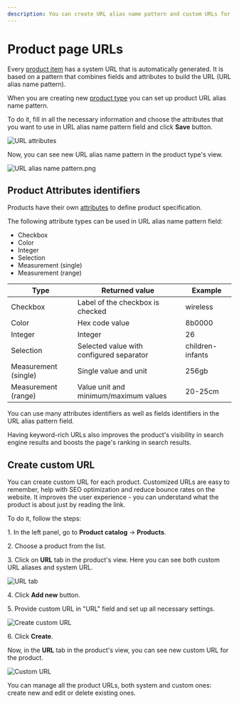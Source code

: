 ```yaml
---
description: You can create URL alias name pattern and custom URLs for the Products.
---
```


# Product page URLs

Every [product item](products.md) has a system URL that is automatically generated. It is based on a pattern that combines fields and attributes to build the URL (URL alias name pattern).

When you are creating new [product type](create_product_types.md) you can set up product URL alias name pattern.

To do it, fill in all the necessary information and choose the attributes that you want to use in URL alias name pattern field and click **Save** button.

![URL attributes](url_attributes.png)

Now, you can see new URL alias name pattern in the product type's view.

![URL alias name pattern.png](url_alias_name_pattern.png)

## Product Attributes identifiers

Products have their own [attributes](products.md#attributes) to define product specification.

The following attribute types can be used in URL alias name pattern field:

- Checkbox
- Color
- Integer
- Selection
- Measurement (single)
- Measurement (range)

| Type | Returned value | Example|
|---|---|---|
| Checkbox | Label of the checkbox is checked | wireless |
| Color | Hex code value | 8b0000 |
| Integer | Integer | 26 |
| Selection | Selected value with configured separator | children-infants |
| Measurement (single) | Single value and unit | 256gb |
| Measurement (range) | Value unit and minimum/maximum values | 20-25cm|

You can use many attributes identifiers as well as fields identifiers in the URL alias pattern field. 

Having keyword-rich URLs also improves the product's visibility in search engine results and boosts the page's ranking in search results.

## Create custom URL

You can create custom URL for each product.
Customized URLs are easy to remember, help with SEO optimization and reduce bounce rates on the website.
It improves the user experience - you can understand what the product is about just by reading the link. 

To do it, follow the steps:

1\. In the left panel, go to **Product catalog** -> **Products**.

2\. Choose a product from the list.

3\. Click on **URL** tab in the product's view. Here you can see both custom URL aliases and system URL.

![URL tab](url_tab.png)

4\. Click **Add new** button.

5\. Provide custom URL in "URL" field and set up all necessary settings.

![Create custom URL](create_custom_url.png)

6\. Click **Create**.

Now, in the **URL** tab in the product's view, you can see new custom URL for the product.

![Custom URL](custom_url.png)

You can manage all the product URLs, both system and custom ones: create new and edit or delete existing ones.



